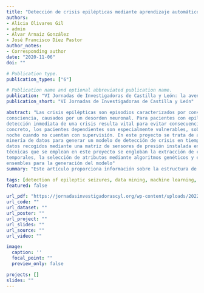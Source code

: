 ```yaml
---
title: "Detección de crisis epilépticas mediante aprendizaje automático"
authors:
- Alicia Olivares Gil
- admin
- Álvar Arnaiz González
- José Francisco Díez Pastor
author_notes: 
- Corresponding author
date: "2020-11-06"
doi: ""

# Publication type.
publication_types: ["6"]

# Publication name and optional abbreviated publication name.
publication: "VI Jornadas de Investigadoras de Castilla y León: la aventura de la ciencia y la tecnología"
publication_short: "VI Jornadas de Investigadoras de Castilla y León"

abstract: "Las crisis epilépticas son episodios caracterizados por convulsiones musculares y pérdida de la
consciencia, causados por un desorden neuronal. Para pacientes con epilepsia crónica, la
detección inmediata de una crisis resulta vital para evitar consecuencias permanentes. En
concreto, los pacientes dependientes son especialmente vulnerables, sobre todo durante la
noche cuando no cuentan con supervisión. En este proyecto se trata de aplicar técnicas de
minería de datos para generar un modelo de detección de crisis en tiempo real a partir de
datos recogidos mediante una matriz de sensores de presión instalada en un colchón. Entre las
técnicas que se emplean en este proyecto se engloban la extracción de características de series
temporales, la selección de atributos mediante algoritmos genéticos y el uso de diferentes
ensembles para la generación del modelo"
summary: "Este artículo proporciona información sobre la estructura de la investigación en Ciencias de la Computación en España, destacando las relaciones entre diferentes áreas y el papel de la Inteligencia Artificial."

tags: [detection of epileptic seizures, data mining, machine learning, time series, genetic algorithms, ensemble learning]
featured: false

url_pdf: "https://jornadasinvestigadorascyl.org/wp-content/uploads/2022/11/LIBRO-DE-ABSTRACTS_VI-JORNADAS-DE-INVESTIGADORAS-con-ISBN.pdf"
url_code: ""
url_dataset: ""
url_poster: ""
url_project: ""
url_slides: ""
url_source: ""
url_video: ""

image:
  caption: ''
  focal_point: ""
  preview_only: false

projects: []
slides: ""
---
```

